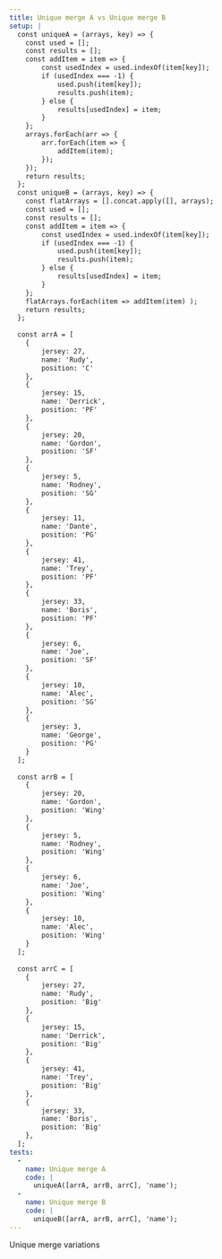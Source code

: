 ```yaml
---
title: Unique merge A vs Unique merge B
setup: |
  const uniqueA = (arrays, key) => {
  	const used = [];
  	const results = [];
  	const addItem = item => {
  		const usedIndex = used.indexOf(item[key]);
  		if (usedIndex === -1) {
  			used.push(item[key]);
  			results.push(item);
  		} else {
  			results[usedIndex] = item;
  		}
  	};
  	arrays.forEach(arr => {
  		arr.forEach(item => {
  			addItem(item);
  		});
  	});
  	return results;
  };
  const uniqueB = (arrays, key) => {
  	const flatArrays = [].concat.apply([], arrays);
  	const used = [];
  	const results = [];
  	const addItem = item => {
  		const usedIndex = used.indexOf(item[key]);
  		if (usedIndex === -1) {
  			used.push(item[key]);
  			results.push(item);
  		} else {
  			results[usedIndex] = item;
  		}
  	};
  	flatArrays.forEach(item => addItem(item) );
  	return results;
  };
  
  const arrA = [
  	{
  		jersey: 27,
  		name: 'Rudy',
  		position: 'C'
  	},
  	{
  		jersey: 15,
  		name: 'Derrick',
  		position: 'PF'
  	},
  	{
  		jersey: 20,
  		name: 'Gordon',
  		position: 'SF'
  	},
  	{
  		jersey: 5,
  		name: 'Rodney',
  		position: 'SG'
  	},
  	{
  		jersey: 11,
  		name: 'Dante',
  		position: 'PG'
  	},
  	{
  		jersey: 41,
  		name: 'Trey',
  		position: 'PF'
  	},
  	{
  		jersey: 33,
  		name: 'Boris',
  		position: 'PF'
  	},
  	{
  		jersey: 6,
  		name: 'Joe',
  		position: 'SF'
  	},
  	{
  		jersey: 10,
  		name: 'Alec',
  		position: 'SG'
  	},
  	{
  		jersey: 3,
  		name: 'George',
  		position: 'PG'
  	}
  ];
  
  const arrB = [
  	{
  		jersey: 20,
  		name: 'Gordon',
  		position: 'Wing'
  	},
  	{
  		jersey: 5,
  		name: 'Rodney',
  		position: 'Wing'
  	},
  	{
  		jersey: 6,
  		name: 'Joe',
  		position: 'Wing'
  	},
  	{
  		jersey: 10,
  		name: 'Alec',
  		position: 'Wing'
  	}
  ];
  
  const arrC = [
  	{
  		jersey: 27,
  		name: 'Rudy',
  		position: 'Big'
  	},
  	{
  		jersey: 15,
  		name: 'Derrick',
  		position: 'Big'
  	},
  	{
  		jersey: 41,
  		name: 'Trey',
  		position: 'Big'
  	},
  	{
  		jersey: 33,
  		name: 'Boris',
  		position: 'Big'
  	},
  ];
tests:
  -
    name: Unique merge A
    code: |
      uniqueA([arrA, arrB, arrC], 'name');
  -
    name: Unique merge B
    code: |
      uniqueB([arrA, arrB, arrC], 'name');
---
```

Unique merge variations
